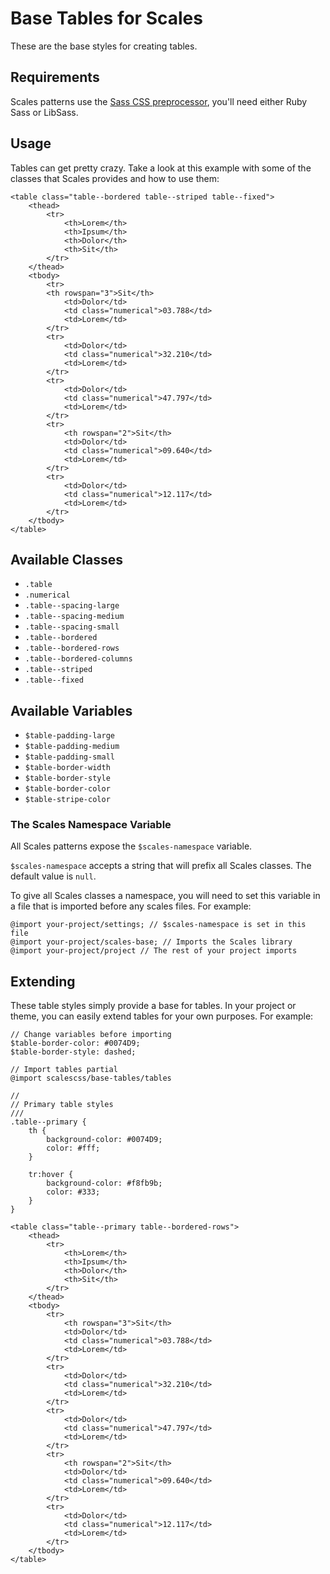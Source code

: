 # Base Tables for Scales

These are the base styles for creating tables.

## Requirements

Scales patterns use the [Sass CSS preprocessor](http://sass-lang.com/), you'll need either Ruby Sass or LibSass.

## Usage

Tables can get pretty crazy. Take a look at this example with some of the classes that Scales provides and how to use them:

```
<table class="table--bordered table--striped table--fixed">
    <thead>
        <tr>
            <th>Lorem</th>
            <th>Ipsum</th>
            <th>Dolor</th>
            <th>Sit</th>
        </tr>
    </thead>
    <tbody>
        <tr>
        <th rowspan="3">Sit</th>
            <td>Dolor</td>
            <td class="numerical">03.788</td>
            <td>Lorem</td>
        </tr>
        <tr>
            <td>Dolor</td>
            <td class="numerical">32.210</td>
            <td>Lorem</td>
        </tr>
        <tr>
            <td>Dolor</td>
            <td class="numerical">47.797</td>
            <td>Lorem</td>
        </tr>
        <tr>
            <th rowspan="2">Sit</th>
            <td>Dolor</td>
            <td class="numerical">09.640</td>
            <td>Lorem</td>
        </tr>
        <tr>
            <td>Dolor</td>
            <td class="numerical">12.117</td>
            <td>Lorem</td>
        </tr>
    </tbody>
</table>
```

## Available Classes

* `.table`
* `.numerical`
* `.table--spacing-large`
* `.table--spacing-medium`
* `.table--spacing-small`
* `.table--bordered`
* `.table--bordered-rows`
* `.table--bordered-columns`
* `.table--striped`
* `.table--fixed`

## Available Variables

* `$table-padding-large`
* `$table-padding-medium`
* `$table-padding-small`
* `$table-border-width`
* `$table-border-style`
* `$table-border-color`
* `$table-stripe-color`

### The Scales Namespace Variable

All Scales patterns expose the `$scales-namespace` variable.

`$scales-namespace` accepts a string that will prefix all Scales classes. The default value is `null`.

To give all Scales classes a namespace, you will need to set this variable in a file that is imported before any scales files. For example:

```
@import your-project/settings; // $scales-namespace is set in this file
@import your-project/scales-base; // Imports the Scales library
@import your-project/project // The rest of your project imports
```

## Extending

These table styles simply provide a base for tables. In your project or theme, you can easily extend tables for your own purposes. For example:

```
// Change variables before importing
$table-border-color: #0074D9;
$table-border-style: dashed;

// Import tables partial
@import scalescss/base-tables/tables

//
// Primary table styles
///
.table--primary {
    th {
        background-color: #0074D9;
        color: #fff;
    }

    tr:hover {
        background-color: #f8fb9b;
        color: #333;
    }
}
```
```
<table class="table--primary table--bordered-rows">
    <thead>
        <tr>
            <th>Lorem</th>
            <th>Ipsum</th>
            <th>Dolor</th>
            <th>Sit</th>
        </tr>
    </thead>
    <tbody>
        <tr>
            <th rowspan="3">Sit</th>
            <td>Dolor</td>
            <td class="numerical">03.788</td>
            <td>Lorem</td>
        </tr>
        <tr>
            <td>Dolor</td>
            <td class="numerical">32.210</td>
            <td>Lorem</td>
        </tr>
        <tr>
            <td>Dolor</td>
            <td class="numerical">47.797</td>
            <td>Lorem</td>
        </tr>
        <tr>
            <th rowspan="2">Sit</th>
            <td>Dolor</td>
            <td class="numerical">09.640</td>
            <td>Lorem</td>
        </tr>
        <tr>
            <td>Dolor</td>
            <td class="numerical">12.117</td>
            <td>Lorem</td>
        </tr>
    </tbody>
</table>
```
